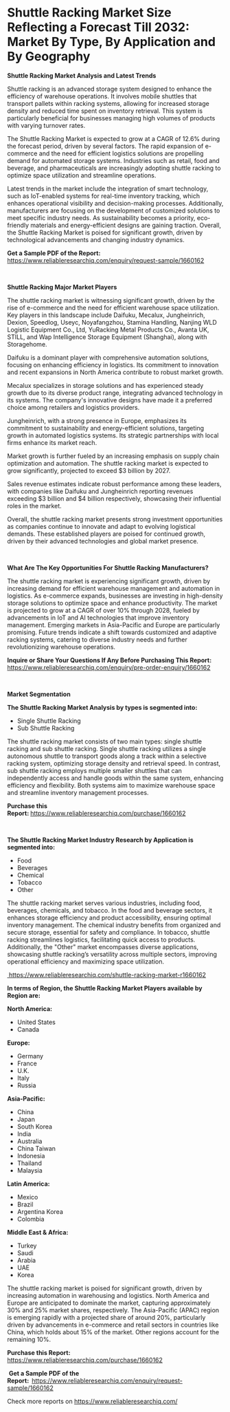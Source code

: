 <p><h1>Shuttle Racking Market Size Reflecting a Forecast Till 2032: Market By Type, By Application and By Geography</h1></p><p><strong>Shuttle Racking Market Analysis and Latest Trends</strong></p>
<p><p>Shuttle racking is an advanced storage system designed to enhance the efficiency of warehouse operations. It involves mobile shuttles that transport pallets within racking systems, allowing for increased storage density and reduced time spent on inventory retrieval. This system is particularly beneficial for businesses managing high volumes of products with varying turnover rates.</p><p>The Shuttle Racking Market is expected to grow at a CAGR of 12.6% during the forecast period, driven by several factors. The rapid expansion of e-commerce and the need for efficient logistics solutions are propelling demand for automated storage systems. Industries such as retail, food and beverage, and pharmaceuticals are increasingly adopting shuttle racking to optimize space utilization and streamline operations. </p><p>Latest trends in the market include the integration of smart technology, such as IoT-enabled systems for real-time inventory tracking, which enhances operational visibility and decision-making processes. Additionally, manufacturers are focusing on the development of customized solutions to meet specific industry needs. As sustainability becomes a priority, eco-friendly materials and energy-efficient designs are gaining traction. Overall, the Shuttle Racking Market is poised for significant growth, driven by technological advancements and changing industry dynamics.</p></p>
<p><strong>Get a Sample PDF of the Report:&nbsp;</strong> <a href="https://www.reliableresearchiq.com/enquiry/request-sample/1660162?utm_campaign=1129&utm_medium=2&utm_source=Github&utm_content=ia&utm_term=17012025&utm_id=shuttle-racking">https://www.reliableresearchiq.com/enquiry/request-sample/1660162</a></p>
<p>&nbsp;</p>
<p><strong>Shuttle Racking Major Market Players</strong></p>
<p><p>The shuttle racking market is witnessing significant growth, driven by the rise of e-commerce and the need for efficient warehouse space utilization. Key players in this landscape include Daifuku, Mecalux, Jungheinrich, Dexion, Speedlog, Useyc, Noyafangzhou, Stamina Handling, Nanjing WLD Logistic Equipment Co., Ltd, YuRacking Metal Products Co., Avanta UK, STILL, and Wap Intelligence Storage Equipment (Shanghai), along with Storagehome.</p><p>Daifuku is a dominant player with comprehensive automation solutions, focusing on enhancing efficiency in logistics. Its commitment to innovation and recent expansions in North America contribute to robust market growth.</p><p>Mecalux specializes in storage solutions and has experienced steady growth due to its diverse product range, integrating advanced technology in its systems. The company's innovative designs have made it a preferred choice among retailers and logistics providers.</p><p>Jungheinrich, with a strong presence in Europe, emphasizes its commitment to sustainability and energy-efficient solutions, targeting growth in automated logistics systems. Its strategic partnerships with local firms enhance its market reach.</p><p>Market growth is further fueled by an increasing emphasis on supply chain optimization and automation. The shuttle racking market is expected to grow significantly, projected to exceed $3 billion by 2027.</p><p>Sales revenue estimates indicate robust performance among these leaders, with companies like Daifuku and Jungheinrich reporting revenues exceeding $3 billion and $4 billion respectively, showcasing their influential roles in the market.</p><p>Overall, the shuttle racking market presents strong investment opportunities as companies continue to innovate and adapt to evolving logistical demands. These established players are poised for continued growth, driven by their advanced technologies and global market presence.</p></p>
<p>&nbsp;</p>
<p><strong>What Are The Key Opportunities For Shuttle Racking Manufacturers?</strong></p>
<p><p>The shuttle racking market is experiencing significant growth, driven by increasing demand for efficient warehouse management and automation in logistics. As e-commerce expands, businesses are investing in high-density storage solutions to optimize space and enhance productivity. The market is projected to grow at a CAGR of over 10% through 2028, fueled by advancements in IoT and AI technologies that improve inventory management. Emerging markets in Asia-Pacific and Europe are particularly promising. Future trends indicate a shift towards customized and adaptive racking systems, catering to diverse industry needs and further revolutionizing warehouse operations.</p></p>
<p><strong>Inquire or Share Your Questions If Any Before Purchasing This Report:</strong> <a href="https://www.reliableresearchiq.com/enquiry/pre-order-enquiry/1660162?utm_campaign=1129&utm_medium=2&utm_source=Github&utm_content=ia&utm_term=17012025&utm_id=shuttle-racking">https://www.reliableresearchiq.com/enquiry/pre-order-enquiry/1660162</a></p>
<p>&nbsp;</p>
<p><strong>Market Segmentation</strong></p>
<p><strong>The Shuttle Racking Market Analysis by types is segmented into:</strong></p>
<p><ul><li>Single Shuttle Racking</li><li>Sub Shuttle Racking</li></ul></p>
<p><p>The shuttle racking market consists of two main types: single shuttle racking and sub shuttle racking. Single shuttle racking utilizes a single autonomous shuttle to transport goods along a track within a selective racking system, optimizing storage density and retrieval speed. In contrast, sub shuttle racking employs multiple smaller shuttles that can independently access and handle goods within the same system, enhancing efficiency and flexibility. Both systems aim to maximize warehouse space and streamline inventory management processes.</p></p>
<p><strong>Purchase this Report:&nbsp;</strong><a href="https://www.reliableresearchiq.com/purchase/1660162?utm_campaign=1129&utm_medium=2&utm_source=Github&utm_content=ia&utm_term=17012025&utm_id=shuttle-racking">https://www.reliableresearchiq.com/purchase/1660162</a></p>
<p>&nbsp;</p>
<p><strong>The Shuttle Racking Market Industry Research by Application is segmented into:</strong></p>
<p><ul><li>Food</li><li>Beverages</li><li>Chemical</li><li>Tobacco</li><li>Other</li></ul></p>
<p><p>The shuttle racking market serves various industries, including food, beverages, chemicals, and tobacco. In the food and beverage sectors, it enhances storage efficiency and product accessibility, ensuring optimal inventory management. The chemical industry benefits from organized and secure storage, essential for safety and compliance. In tobacco, shuttle racking streamlines logistics, facilitating quick access to products. Additionally, the "Other" market encompasses diverse applications, showcasing shuttle racking’s versatility across multiple sectors, improving operational efficiency and maximizing space utilization.</p></p>
<p><a href="https://www.reliableresearchiq.com/shuttle-racking-market-r1660162?utm_campaign=1129&utm_medium=2&utm_source=Github&utm_content=ia&utm_term=17012025&utm_id=shuttle-racking">&nbsp;https://www.reliableresearchiq.com/shuttle-racking-market-r1660162</a></p>
<p><strong>In terms of Region, the Shuttle Racking Market Players available by Region are:</strong></p>
<p>
    <p> <strong> North America: </strong>
        <ul>
            <li>United States</li>
            <li>Canada</li>
        </ul>
        </p> 
    <p> <strong> Europe: </strong>
        <ul>
            <li>Germany</li>
            <li>France</li>
            <li>U.K.</li>
            <li>Italy</li>
            <li>Russia</li>
        </ul>
        </p> 
    <p> <strong> Asia-Pacific: </strong>
        <ul>
            <li>China</li>
            <li>Japan</li>
            <li>South Korea</li>
            <li>India</li>
            <li>Australia</li>
            <li>China Taiwan</li>
            <li>Indonesia</li>
            <li>Thailand</li>
            <li>Malaysia</li>
        </ul>
        </p> 
    <p> <strong> Latin America: </strong>
        <ul>
            <li>Mexico</li>
            <li>Brazil</li>
            <li>Argentina Korea</li>
            <li>Colombia</li>
        </ul>
        </p> 
    <p> <strong> Middle East & Africa: </strong>
        <ul>
            <li>Turkey</li>
            <li>Saudi</li>
            <li>Arabia</li>
            <li>UAE</li>
            <li>Korea</li>
        </ul>
    </p>
    </p>
<p><p>The shuttle racking market is poised for significant growth, driven by increasing automation in warehousing and logistics. North America and Europe are anticipated to dominate the market, capturing approximately 30% and 25% market shares, respectively. The Asia-Pacific (APAC) region is emerging rapidly with a projected share of around 20%, particularly driven by advancements in e-commerce and retail sectors in countries like China, which holds about 15% of the market. Other regions account for the remaining 10%.</p></p>
<p><strong>Purchase this Report: </strong><a href="https://www.reliableresearchiq.com/purchase/1660162?utm_campaign=1129&utm_medium=2&utm_source=Github&utm_content=ia&utm_term=17012025&utm_id=shuttle-racking">https://www.reliableresearchiq.com/purchase/1660162</a></p>
<p>&nbsp;<strong>Get a Sample PDF of the Report:&nbsp;&nbsp;</strong><a href="https://www.reliableresearchiq.com/enquiry/request-sample/1660162?utm_campaign=1129&utm_medium=2&utm_source=Github&utm_content=ia&utm_term=17012025&utm_id=shuttle-racking">https://www.reliableresearchiq.com/enquiry/request-sample/1660162</a></p>
<p><strong></strong></p>
<p>Check more reports on <a href="https://www.reliableresearchiq.com/?utm_campaign=1129&utm_medium=2&utm_source=Github&utm_content=ia&utm_term=17012025&utm_id=shuttle-racking">https://www.reliableresearchiq.com/</a></p>